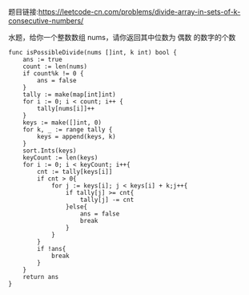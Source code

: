 题目链接:<https://leetcode-cn.com/problems/divide-array-in-sets-of-k-consecutive-numbers/>  

水题，给你一个整数数组 nums，请你返回其中位数为 偶数 的数字的个数

```
func isPossibleDivide(nums []int, k int) bool {
	ans := true
	count := len(nums)
	if count%k != 0 {
		ans = false
	}
	tally := make(map[int]int)
	for i := 0; i < count; i++ {
		tally[nums[i]]++
	}
	keys := make([]int, 0)
	for k, _ := range tally {
		keys = append(keys, k)
	}
	sort.Ints(keys)
	keyCount := len(keys)
	for i := 0; i < keyCount; i++{
		cnt := tally[keys[i]]
		if cnt > 0{
			for j := keys[i]; j < keys[i] + k;j++{
				if tally[j] >= cnt{
					tally[j] -= cnt
				}else{
					ans = false
					break
				}
			}
		}
		if !ans{
			break
		}
	}
	return ans
}
```